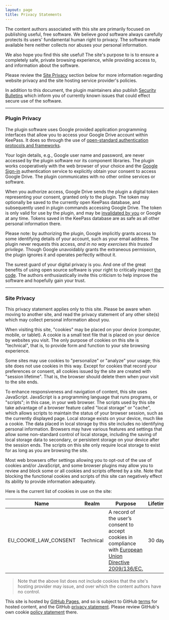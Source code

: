 ```yaml
---
layout: page
title: Privacy Statements
---
```


The content authors associated with this site are primarily focused on
publishing useful, free software. We believe *good* software always
carefully protects its users' fundamental human right to privacy. 
The software made available here neither collects nor abuses your
personal information.  

We also hope you find this site useful!  The site's purpose to is
to ensure a completely safe, private browsing experience, while
providing access to, and information about the software.

Please review the [Site Privacy](#site-privacy) section below
for more information regarding website privacy and the site
hosting service provider's policies.

In addition to this document, the plugin maintainers also publish
[Security Bulletins](/notices) which inform you of currently
known issues that could effect secure use of the software.

---


### Plugin Privacy
The plugin software uses Google provided application programming
interfaces that allow you to access your Google Drive account within
KeePass.  It does so through the use of [open-standard authentication
protocols and frameworks](https://tools.ietf.org/html/rfc6749). 

Your login details, e.g., Google user name and password, are never 
accessed by the plugin software nor its component libraries.
The plugin works cooperatively with the web browser of your choice
and the [Google Sign-in](https://accounts.google.com/Login)
authentication service to explicitly obtain your consent to access 
Google Drive.  The plugin communicates with no other online services
or software.

When you authorize access, Google Drive sends the plugin
a digital token representing your consent, granted only to the plugin.
The token may optionally be saved to the currently open
KeePass database, and subsequently used in plugin commands accessing
Google Drive. The token is only valid for use by the plugin, and may be
[invalidated by you](https://myaccount.google.com/security) or Google at
any time. Tokens saved in the KeePass database are as safe as
all other personal information there. 

Please note: by authorizing the plugin, Google implicitly grants access
to some identifying details of your account, such as your email address.
The plugin never requests this access, *and in no way exercises this 
trusted privilege*. Though Google unavoidably grants the extraneous
permission, the plugin ignores it and operates perfectly without it.

The surest guard of your digital privacy is you.  And one of the great
benefits of using open source software is your right to critically
inspect [the code](https://github.com/walterpg/google-drive-sync).
The authors enthusiastically invite this criticism to help improve
the software and hopefully gain your trust. 

---

### Site Privacy
This privacy statement applies only to this site. Please be aware when moving to
another site, and read the privacy statement of any other site(s) which may
collect personal information about you.

When visiting this site, "cookies" may be placed on your device (computer,
mobile, or tablet). A cookie is a small text file that is placed on
your device by websites you visit. The only purpose of cookies on this
site is "technical", that is, to provide form and function to your site
browsing experience. 

Some sites may use cookies to "personalize" or
"analyze" your usage; this site does not use cookies in this way.
Except for cookies that record your preferences or consent, all 
cookies issued by the site are created with "session lifetime".  That
is, the browser should delete them when your visit to the site ends.

To enhance responsiveness and navigation of content, this site uses
JavaScript. JavaScript is a programming language that runs programs, or
"scripts"; in this case, in your web browser.  The scripts
used by this site take advantage of a browser feature called "local 
storage" or "cache", which allows scripts to maintain the status of your
browser session, such as the currently displayed page.  Local storage
exists on your device, much like a cookie. The data placed in local storage
by this site includes no identifying personal information. Browsers may have
various features and settings that allow some non-standard control of
local storage, including the saving of local storage data to secondary,
or persistent storage on your device after the session ends. The
scripts on this site only require local storage to exist for as
long as you are browsing the site. 

Most web browsers offer settings allowing you to opt-out of the use of
cookies and/or JavaScript, and some browser plugins may allow you to
review and block some or all cookies and scripts offered by a
site.  Note that blocking the functional cookies and scripts of
*this* site can negatively effect its ability to provide information
adequately.

Here is the current list of cookies in use on the site:

<table class="table table-bordered">
  <thead>
    <tr>
      <th scope="col">Name</th>
      <th scope="col">Realm</th>
      <th scope="col">Purpose</th>
      <th scope="col">Lifetime</th>
    </tr>
  </thead>
  <tbody>
    <tr>
      <td>EU_COOKIE_LAW_CONSENT</td>
      <td>Technical</td>
      <td>A record of the user’s consent to accept cookies in compliance with 
      <a href="https://eur-lex.europa.eu/legal-content/EN/TXT/?uri=CELEX:02009L0136-20091219">
        European Union Directive 2009/136/EC.
        </a></td>
      <td>30 days</td>
    </tr>
  </tbody>
</table>

>Note that the above list does not include cookies that the site's
hosting provider may issue, and over which the content authors have no
control.

This site is hosted by [GitHub Pages](https://pages.github.com/), and
so is subject to GitHub [terms](https://help.github.com/en/github/site-policy/github-terms-of-service)
for hosted content, and the GitHub [privacy statement](https://help.github.com/en/github/site-policy/github-privacy-statement).  Please review GitHub's
own cookie [policy statement](https://docs.github.com/en/github/site-policy/github-privacy-statement#our-use-of-cookies-and-tracking) there.
